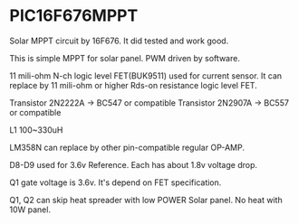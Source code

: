 # PIC16F676MPPT
Solar MPPT circuit by 16F676. It did tested and work good.

This is simple MPPT for solar panel. PWM driven by software.

11 mili-ohm N-ch logic level FET(BUK9511) used for current sensor. 
It can replace by 11 mili-ohm or higher Rds-on resistance logic level FET.

Transistor 2N2222A -> BC547 or compatible
Transistor 2N2907A -> BC557 or compatible

L1 100~330uH

LM358N can replace by other pin-compatible regular OP-AMP.

D8-D9 used for 3.6v Reference. Each has about 1.8v voltage drop.

Q1 gate voltage is 3.6v. It's depend on FET specification.

Q1, Q2 can skip heat spreader with low POWER Solar panel. No heat with 10W panel.

